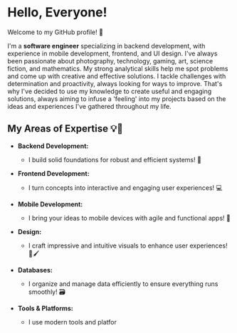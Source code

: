 # Hello, Everyone!

Welcome to my GitHub profile! 🎉

I'm a **software engineer** specializing in backend development, with experience in mobile development, frontend, and UI design. I've always been passionate about photography, technology, gaming, art, science fiction, and mathematics. My strong analytical skills help me spot problems and come up with creative and effective solutions. I tackle challenges with determination and proactivity, always looking for ways to improve. That's why I've decided to use my knowledge to create useful and engaging solutions, always aiming to infuse a 'feeling' into my projects based on the ideas and experiences I've gathered throughout my life.

## **My Areas of Expertise** 💡🚀

- **Backend Development:** 
  - I build solid foundations for robust and efficient systems! 🔧

- **Frontend Development:** 
  - I turn concepts into interactive and engaging user experiences! 💻

- **Mobile Development:** 
  - I bring your ideas to mobile devices with agile and functional apps! 📱

- **Design:** 
  - I craft impressive and intuitive visuals to enhance user experiences! 🎨🖌️

- **Databases:** 
  - I organize and manage data efficiently to ensure everything runs smoothly! 🗃️

- **Tools & Platforms:** 
  - I use modern tools and platfor
